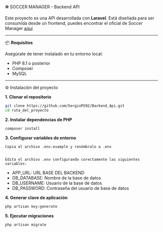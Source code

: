 ⚽ SOCCER MANAGER - Backend API

Este proyecto es una API desarrollada con **Laravel**. Está diseñada para ser consumida desde un frontend, puedes encontrar el oficial de Soccer Manager [aquí](https://github.com/SergioPG92/FrontEnd_Soccer_Manager)

---

📦 **Requisitos**

  Asegúrate de tener instalado en tu entorno local:

- PHP 8.1 o posterior
- Composer
- MySQL 

---

⚙️ Instalación del proyecto

**1. Clonar el repositorio**

```bash
git clone https://github.com/SergioPG92/Backend_Api.git
cd ruta_del_proyecto
```

**2. Instalar dependencias de PHP**

```bash
composer install
```

**3. Configurar variables de entorno**

    Copia el archivo .env.example y renómbralo a .env


    Edita el archivo .env configurando corectamente las siguientes variables:
    
- APP_URL:   URL BASE DEL BACKEND
- DB_DATABASE: Nombre de la base de datos
- DB_USERNAME: Usuario de la base de datos
- DB_PASSWORD: Contraseña del usuario de base de datos
  
**4. Generar clave de aplicación**

```bash
php artisan key:generate
```

**5. Ejecutar migraciones**
```bash
php artisan migrate
```
    
